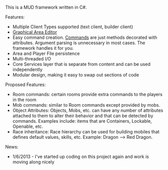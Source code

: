 This is a MUD framework written in C#.

Features:
  * Multiple Client Types supported (text client, builder client)
  * [Graphical Area Editor](GraphicalEditor.md)
  * Easy command creation.  [Commands](Commands.md) are just methods decorated with attributes.  Argument parsing is unnecessary in most cases.  The framework handles it for you.
  * Area and Player File persistence
  * Multi-threaded I/O
  * Core Services layer that is separate from content and can be used independently
  * Modular design, making it easy to swap out sections of code

Proposed Features:
  * Room commands: certain rooms provide extra commands to the players in the room
  * Mob commands: similar to Room commands except provided by mobs.
  * Object Attributes: Objects, Mobs, etc.  can have any number of attributes attached to them to alter their behavior and that can be detected by commands.  Examples include: items that are Containers, Lockable, Openable, etc.
  * Race inheritance: Race hierarchy can be used for building mobiles that defines default values, skills, etc.  Example: Dragon --> Red Dragon.


News:
  * 1/6/2013 - I've started up coding on this project again and work is moving along nicely
